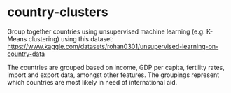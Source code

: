 # country-clusters

Group together countries using unsupervised machine learning (e.g. K-Means clustering) using this dataset: https://www.kaggle.com/datasets/rohan0301/unsupervised-learning-on-country-data

The countries are grouped based on income, GDP per capita, fertility rates, import and export data, amongst other features. The groupings represent which countries are most likely in need of international aid.
